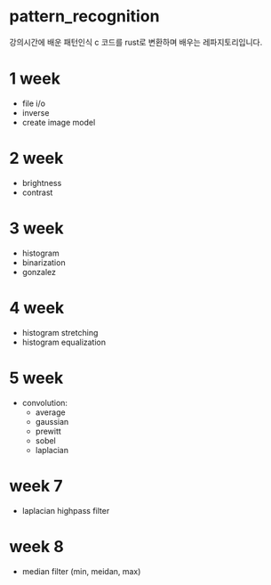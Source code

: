 # pattern_recognition
강의시간에 배운 패턴인식 c 코드를 rust로 변환하며 배우는 레파지토리입니다.

# 1 week
- file i/o
- inverse
- create image model

# 2 week
- brightness
- contrast

# 3 week
- histogram
- binarization
- gonzalez

# 4 week
- histogram stretching
- histogram equalization

# 5 week
- convolution:
    - average
    - gaussian
    - prewitt
    - sobel
    - laplacian

# week 7
- laplacian highpass filter

# week 8
- median filter (min, meidan, max)